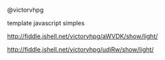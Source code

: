 @victorvhpg


template javascript simples


http://fiddle.jshell.net/victorvhpg/aWVDK/show/light/


http://fiddle.jshell.net/victorvhpg/udjRw/show/light/





 